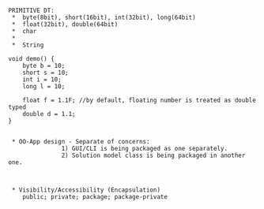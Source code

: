 	PRIMITIVE DT:
	 *  byte(8bit), short(16bit), int(32bit), long(64bit)
	 *  float(32bit), double(64bit)
	 *  char
	 *  
	 *  String
	
	void demo() {
		byte b = 10;
		short s = 10;
		int i = 10;
		long l = 10;
		
		float f = 1.1F; //by default, floating number is treated as double typed
		double d = 1.1;
	}

	
	 * OO-App design - Separate of concerns: 
	  			   1) GUI/CLI is being packaged as one separately.
	  			   2) Solution model class is being packaged in another one.
	
	
	
	 * Visibility/Accessibility (Encapsulation)
	 	public; private; package; package-private
	